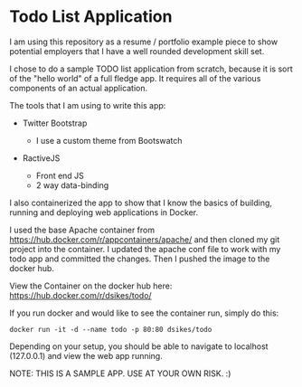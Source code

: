 # Todo List Application

I am using this repository as a resume / portfolio example piece to show potential employers that I have a well rounded development skill set.

I chose to do a sample TODO list application from scratch, because it is sort of the "hello world" of a full fledge app. It requires all of the various components of an actual application.

The tools that I am using to write this app:

* Twitter Bootstrap
    * I use a custom theme from Bootswatch

* RactiveJS
    * Front end JS
    * 2 way data-binding


I also containerized the app to show that I know the basics of building, running and deploying web applications in Docker.

I used the base Apache container from https://hub.docker.com/r/appcontainers/apache/ and then cloned my git project into the container. I updated the apache conf file to work with my todo app and committed the changes. Then I pushed the image to the docker hub.

View the Container on the docker hub here: https://hub.docker.com/r/dsikes/todo/

If you run docker and would like to see the container run, simply do this:

    docker run -it -d --name todo -p 80:80 dsikes/todo

Depending on your setup, you should be able to navigate to localhost
(127.0.0.1) and view the web app running.

NOTE: THIS IS A SAMPLE APP. USE AT YOUR OWN RISK. :)
